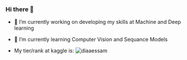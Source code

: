 ### Hi there 👋
- 🔭 I’m currently working on developing my skills at Machine and Deep learning
- 🌱 I’m currently learning Computer Vision and Sequance Models

- My tier/rank at kaggle is: ![diaaessam](https://road-to-kaggle-grandmaster.vercel.app/api/simple/diaaessam)


